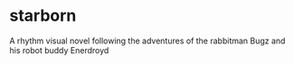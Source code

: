 # starborn
A rhythm visual novel following the adventures of the rabbitman Bugz and his robot buddy Enerdroyd
